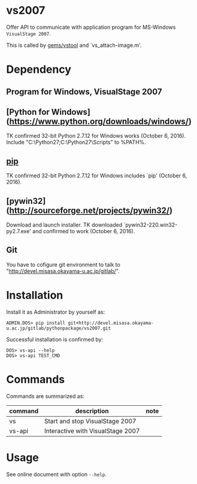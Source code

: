 # vs2007

Offer API to communicate with application program for MS-Windows `VisualStage 2007`.

This is called
by
[gems/vstool](http://devel.misasa.okayama-u.ac.jp/gitlab/gems/vstool/tree/master) and
`vs_attach-image.m'.


# Dependency

## Program for Windows, VisualStage 2007

##  [Python for Windows] (https://www.python.org/downloads/windows/)

TK confirmed 32-bit Python 2.7.12 for Windows works (October 6, 2016).
Include "C:\Python27\;C:\Python27\Scripts\" to %PATH%.

## [pip](https://pip.pypa.io/en/latest/installing.html "download and DOS> python get-pip.py")

TK confirmed 32-bit Python 2.7.12 for Windows includes `pip' (October 6, 2016).

## [pywin32] (http://sourceforge.net/projects/pywin32/)

Download and launch installer.  TK downloaded
`pywin32-220.win32-py2.7.exe' and confirmed to work (October 6, 2016).


## Git

You have to cofigure git environment to talk to
"http://devel.misasa.okayama-u.ac.jp/gitlab/".


# Installation

Install it as Administrator by yourself as:

    ADMIN.DOS> pip install git+http://devel.misasa.okayama-u.ac.jp/gitlab/pythonpackage/vs2007.git

Successful installation is confirmed by:

    DOS> vs-api --help
    DOS> vs-api TEST_CMD


# Commands

Commands are summarized as:

| command | description                       | note |
| ------- | --------------------------------- | ---- |
| vs      | Start and stop VisualStage 2007   |      |
| vs-api  | Interactive with VisualStage 2007 |      |


# Usage

See online document with option `--help`.
